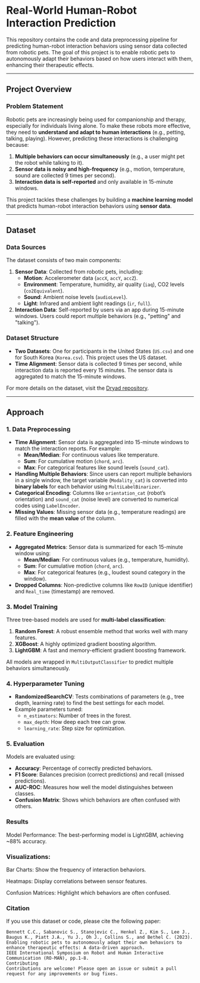 # **Real-World Human-Robot Interaction Prediction**

This repository contains the code and data preprocessing pipeline for predicting human-robot interaction behaviors using sensor data collected from robotic pets. The goal of this project is to enable robotic pets to autonomously adapt their behaviors based on how users interact with them, enhancing their therapeutic effects.

---

## **Project Overview**

### **Problem Statement**
Robotic pets are increasingly being used for companionship and therapy, especially for individuals living alone. To make these robots more effective, they need to **understand and adapt to human interactions** (e.g., petting, talking, playing). However, predicting these interactions is challenging because:
1. **Multiple behaviors can occur simultaneously** (e.g., a user might pet the robot while talking to it).
2. **Sensor data is noisy and high-frequency** (e.g., motion, temperature, sound are collected 9 times per second).
3. **Interaction data is self-reported** and only available in 15-minute windows.

This project tackles these challenges by building a **machine learning model** that predicts human-robot interaction behaviors using **sensor data**.

---

## **Dataset**

### **Data Sources**
The dataset consists of two main components:
1. **Sensor Data**: Collected from robotic pets, including:
   - **Motion**: Accelerometer data (`accX`, `accY`, `accZ`).
   - **Environment**: Temperature, humidity, air quality (`iaq`), CO2 levels (`co2Equivalent`).
   - **Sound**: Ambient noise levels (`audioLevel`).
   - **Light**: Infrared and ambient light readings (`ir`, `full`).
2. **Interaction Data**: Self-reported by users via an app during 15-minute windows. Users could report multiple behaviors (e.g., "petting" and "talking").

### **Dataset Structure**
- **Two Datasets**: One for participants in the United States (`US.csv`) and one for South Korea (`Korea.csv`). This project uses the US dataset.
- **Time Alignment**: Sensor data is collected 9 times per second, while interaction data is reported every 15 minutes. The sensor data is aggregated to match the 15-minute windows.

For more details on the dataset, visit the [Dryad repository](https://doi.org/10.5061/dryad.tb2rbp078).

---

## **Approach**

### **1. Data Preprocessing**
- **Time Alignment**: Sensor data is aggregated into 15-minute windows to match the interaction reports. For example:
  - **Mean/Median**: For continuous values like temperature.
  - **Sum**: For cumulative motion (`chord`, `arc`).
  - **Max**: For categorical features like sound levels (`sound_cat`).
- **Handling Multiple Behaviors**: Since users can report multiple behaviors in a single window, the target variable (`Modality_cat`) is converted into **binary labels** for each behavior using `MultiLabelBinarizer`.
- **Categorical Encoding**: Columns like `orientation_cat` (robot’s orientation) and `sound_cat` (noise level) are converted to numerical codes using `LabelEncoder`.
- **Missing Values**: Missing sensor data (e.g., temperature readings) are filled with the **mean value** of the column.

### **2. Feature Engineering**
- **Aggregated Metrics**: Sensor data is summarized for each 15-minute window using:
  - **Mean/Median**: For continuous values (e.g., temperature, humidity).
  - **Sum**: For cumulative motion (`chord`, `arc`).
  - **Max**: For categorical features (e.g., loudest sound category in the window).
- **Dropped Columns**: Non-predictive columns like `RowID` (unique identifier) and `Real_time` (timestamp) are removed.

### **3. Model Training**
Three tree-based models are used for **multi-label classification**:
1. **Random Forest**: A robust ensemble method that works well with many features.
2. **XGBoost**: A highly optimized gradient boosting algorithm.
3. **LightGBM**: A fast and memory-efficient gradient boosting framework.

All models are wrapped in `MultiOutputClassifier` to predict multiple behaviors simultaneously.

### **4. Hyperparameter Tuning**
- **RandomizedSearchCV**: Tests combinations of parameters (e.g., tree depth, learning rate) to find the best settings for each model.
- Example parameters tuned:
  - `n_estimators`: Number of trees in the forest.
  - `max_depth`: How deep each tree can grow.
  - `learning_rate`: Step size for optimization.

### **5. Evaluation**
Models are evaluated using:
- **Accuracy**: Percentage of correctly predicted behaviors.
- **F1 Score**: Balances precision (correct predictions) and recall (missed predictions).
- **AUC-ROC**: Measures how well the model distinguishes between classes.
- **Confusion Matrix**: Shows which behaviors are often confused with others.

### **Results**
Model Performance: The best-performing model is LightGBM, achieving ~88% accuracy.

### **Visualizations:**

Bar Charts: Show the frequency of interaction behaviors.

Heatmaps: Display correlations between sensor features.

Confusion Matrices: Highlight which behaviors are often confused.

### **Citation**
If you use this dataset or code, please cite the following paper:

```
Bennett C.C., Sabanovic S., Stanojevic C., Henkel Z., Kim S., Lee J., Baugus K., Piatt J.A., Yu J., Oh J., Collins S., and Bethel C. (2023). 
Enabling robotic pets to autonomously adapt their own behaviors to enhance therapeutic effects: A data-driven approach. 
IEEE International Symposium on Robot and Human Interactive Communication (RO-MAN), pp.1-8.
Contributing
Contributions are welcome! Please open an issue or submit a pull request for any improvements or bug fixes.
```
